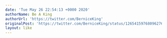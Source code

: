 ```yaml
---
date: 'Tue May 26 22:54:13 +0000 2020'
authorName: Be A King
authorUrl: 'https://twitter.com/BerniceKing'
originalPost: 'https://twitter.com/BerniceKing/status/1265415976809627650'
layout: like
---
```

